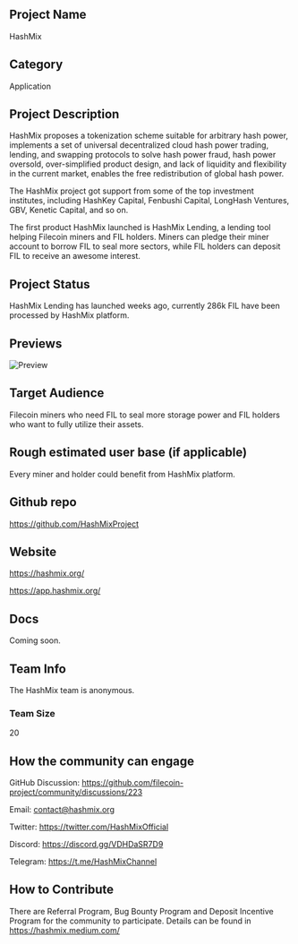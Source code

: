 ## Project Name

HashMix 

## Category 

Application

## Project Description

HashMix proposes a tokenization scheme suitable for arbitrary hash power, implements a set of universal decentralized cloud hash power trading, lending, and swapping protocols to solve hash power fraud, hash power oversold, over-simplified product design, and lack of liquidity and flexibility in the current market, enables the free redistribution of global hash power.

The HashMix project got support from some of the top investment institutes, including HashKey Capital, Fenbushi Capital, LongHash Ventures, GBV, Kenetic Capital, and so on.

The first product HashMix launched is HashMix Lending, a lending tool helping Filecoin miners and FIL holders. Miners can pledge their miner account to borrow FIL to seal more sectors, while FIL holders can deposit FIL to receive an awesome interest. 

## Project Status

HashMix Lending has launched weeks ago, currently 286k FIL have been processed by HashMix platform.

## Previews
![Preview](https://user-images.githubusercontent.com/86829888/126617226-347f778c-3ac5-46aa-b744-145a7341ef08.png)

## Target Audience
Filecoin miners who need FIL to seal more storage power and FIL holders who want to fully utilize their assets.

## Rough estimated user base (if applicable)
Every miner and holder could benefit from HashMix platform.

## Github repo
https://github.com/HashMixProject

## Website
https://hashmix.org/

https://app.hashmix.org/

## Docs
Coming soon.


## Team Info
The HashMix team is anonymous.


### Team Size  
20

## How the community can engage
GitHub Discussion: https://github.com/filecoin-project/community/discussions/223  

Email: contact@hashmix.org  

Twitter: https://twitter.com/HashMixOfficial

Discord: https://discord.gg/VDHDaSR7D9

Telegram: https://t.me/HashMixChannel


## How to Contribute

There are Referral Program, Bug Bounty Program and Deposit Incentive Program for the community to participate. Details can be found in https://hashmix.medium.com/
